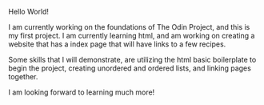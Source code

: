 Hello World!

I am currently working on the foundations of The Odin Project,
and this is my first project. I am currently learning html, and 
am working on creating a website that has a index page that will
have links to a few recipes.

Some skills that I will demonstrate, are utilizing the html basic 
boilerplate to begin the project, creating unordered and ordered 
lists, and linking pages together.

I am looking forward to learning much more!